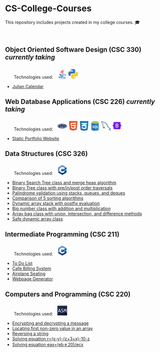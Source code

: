 <!--
Regular space: &nbsp;
Two spaces gap: &ensp;
Four spaces gap: &emsp;
-->

CS-College-Courses
=================================================================================================================================================================================
This repository includes projects created in my college courses. :mortar_board:  
<br><br>

Object Oriented Software Design (CSC 330) <i>currently taking</i> 
---------------------------------------------------------------------------------------------------------------------------------------------------------------------------------
<p> &emsp; &ensp; Technologies used: &ensp; <img src="/icons/java32x32.png" alt="java">&nbsp;<img src="/icons/python32x32.png" alt="python"> </p> 

* [Julian Calendar](https://github.com/smilteval/CS-College-Courses/blob/main/Object%20Oriented%20Software%20Design/lab1/JulianCalendar.java)

Web Database Applications (CSC 226) <i>currently taking</i> 
---------------------------------------------------------------------------------------------------------------------------------------------------------------------------------
<p> &emsp; &ensp; Technologies used: &ensp; <img src="/icons/php32x32.png" alt="php">&nbsp;<img src="/icons/html32x32.png" alt="html">&nbsp;<img src="/icons/css32x32.png" alt="css">&nbsp;<img src="/icons/sql32x32.png" alt="sql">&nbsp;<img src="/icons/mysql32x32.png" alt="mysql">&nbsp;<img src="/icons/bootstrap32x32.png" alt="bootstrap"> </p>

* [Static Portfolio Website](https://github.com/smilteval/CS-College-Courses/blob/main/Web%20Database%20Applications/Portfolio/index.html)

Data Structures (CSC 326) 
---------------------------------------------------------------------------------------------------------------------------------------------------------------------------------
<p> &emsp; &ensp; Technologies used: &ensp; <img src="/icons/cpp32x32.png" alt="cpp"> </p>

* [Binary Search Tree class and merge heap algorithm](https://github.com/smilteval/CS-College-Courses/blob/main/Data-Structures/ValasinaiteS_a09.cpp)
* [Binary Tree class with pre/in/post order traversals](https://github.com/smilteval/CS-College-Courses/blob/main/Data-Structures/ValasinaiteS_a08.cpp)
* [Palindrome validation using stacks, queues, and deques](https://github.com/smilteval/CS-College-Courses/blob/main/Data-Structures/ValasinaiteS_a06.cpp)
* [Comparison of 5 sorting algorithms](https://github.com/smilteval/CS-College-Courses/blob/main/Data-Structures/ValasinaiteS_p05.cpp)
* [Dynamic array stack with postfix evaluation](https://github.com/smilteval/CS-College-Courses/blob/main/Data-Structures/ValasinaiteS_a04.cpp)
* [Big number class with addition and multiplication](https://github.com/smilteval/CS-College-Courses/blob/main/Data-Structures/ValasinaiteS_p03.cpp)
* [Array bag class with union, intersection, and difference methods](https://github.com/smilteval/CS-College-Courses/blob/main/Data-Structures/ValasinaiteS_a02.cpp)
* [Safe dynamic array class](https://github.com/smilteval/CS-College-Courses/blob/main/Data-Structures/ValasinaiteS_a01.cpp)



Intermediate Programming (CSC 211) 
---------------------------------------------------------------------------------------------------------------------------------------------------------------------------------
<p> &emsp; &ensp; Technologies used: &ensp; <img src="/icons/cpp32x32.png" alt="cpp"> </p>

* [To Do List](https://github.com/smilteval/CS-College-Courses/blob/main/Intermediate-Programming/ToDoList.cpp)
* [Cafe Billing System](https://github.com/smilteval/CS-College-Courses/blob/main/Intermediate-Programming/cafe%20billing.cpp)
* [Airplane Seating](https://github.com/smilteval/CS-College-Courses/blob/main/Intermediate-Programming/Airplane%20seating.cpp)
* [Webpage Generator](https://github.com/smilteval/CS-College-Courses/blob/main/Intermediate-Programming/webpageGenerator.cpp)  



Computers and Programming (CSC 220) 
---------------------------------------------------------------------------------------------------------------------------------------------------------------------------------
<p> &emsp; &ensp; Technologies used: &ensp; <img src="/icons/asm32x32.png" alt="asm"> </p> 

* [Encrypting and decrypting a message](https://github.com/smilteval/CS-College-Courses/blob/main/Computers%20and%20Programming/encryption.asm)
* [Locating first non-zero value in an array](https://github.com/smilteval/CS-College-Courses/blob/main/Computers%20and%20Programming/FindNonZero.asm)
* [Reversing a string](https://github.com/smilteval/CS-College-Courses/blob/main/Computers%20and%20Programming/revstr2.asm)
* [Solving equation r=(x-y)-(z+3+x)-10-z](https://github.com/smilteval/CS-College-Courses/blob/main/Computers%20and%20Programming/equationMul.asm)
* [Solving equation eax=(eb＊20)/ecx](https://github.com/smilteval/CS-College-Courses/blob/main/Computers%20and%20Programming/equationAddSub.asm)
